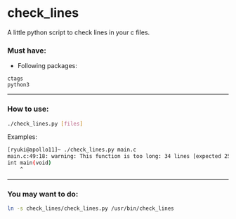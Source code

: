 # check_lines
A little python script to check lines in your c files.

### Must have:
 - Following packages:
```
ctags
python3
```
---
### How to use:
```sh
./check_lines.py [files]
```
Examples:
```sh
[ryuki@apollo11]~ ./check_lines.py main.c
main.c:49:18: warning: This function is too long: 34 lines [expected 25 lines].
int main(void)
    ^
```
---
### You may want to do:
```sh
ln -s check_lines/check_lines.py /usr/bin/check_lines
```
